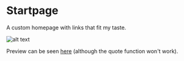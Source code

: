 # Startpage
A custom homepage with links that fit my taste.

![alt text](http://i.imgur.com/fvtSLqz.png "Preview Image")

Preview can be seen [here](http://fukouda.github.io/Startpage/v1.1/) (although the quote function won't work).

